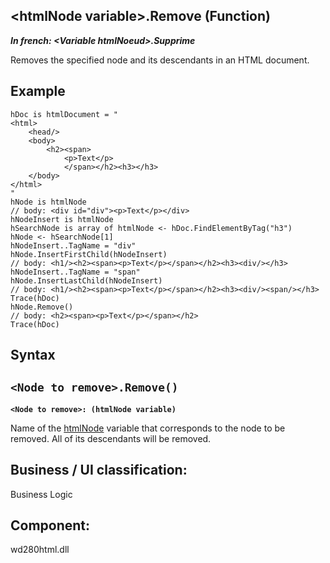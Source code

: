 


## &lt;htmlNode variable&gt;.Remove (Function)

***In french: &lt;Variable htmlNoeud&gt;.Supprime***



<a name="XUse"></a>
<a name="Use"></a>
<a name="description"></a>
Removes the specified node and its descendants in an HTML document.
<a name="Example1"></a>
<a name="sample_code"></a>

## Example


```wl
hDoc is htmlDocument = "
<html>
	<head/>
	<body>
		<h2><span>
			<p>Text</p>
			</span></h2><h3></h3>
	</body>
</html>
"
hNode is htmlNode
// body: <div id="div"><p>Text</p></div>
hNodeInsert is htmlNode
hSearchNode is array of htmlNode <- hDoc.FindElementByTag("h3")
hNode <- hSearchNode[1]
hNodeInsert..TagName = "div"
hNode.InsertFirstChild(hNodeInsert)
// body: <h1/><h2><span><p>Text</p></span></h2><h3><div/></h3>
hNodeInsert..TagName = "span"
hNode.InsertLastChild(hNodeInsert)
// body: <h1/><h2><span><p>Text</p></span></h2><h3><div/><span/></h3>
Trace(hDoc)
hNode.Remove()
// body: <h2><span><p>Text</p></span></h2>
Trace(hDoc)
```

<a name="XSYNTAX"></a>

## Syntax
<a name="SYNTAX1"></a>

`<Node to remove>.Remove()`
---

**`<Node to remove>: (htmlNode variable)`**

Name of the [htmlNode](../WDLang5/1000026081.md) variable that corresponds to the node to be removed. All of its descendants will be removed.



<a name="XComponent"></a>

## Business / UI classification:
Business Logic
## Component:
wd280html.dll
